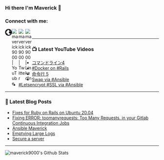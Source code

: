 ### Hi there I'm Maverick 👋

### Connect with me:

[<img align="left" alt="maverick9000 | Website" width="22px" src="https://raw.githubusercontent.com/iconic/open-iconic/master/svg/globe.svg" />][website]
[<img align="left" alt="maverick9000 | YouTube" width="22px" src="https://cdn.jsdelivr.net/npm/simple-icons@v3/icons/youtube.svg" />][youtube]
[<img align="left" alt="maverick9000 | Twitter" width="22px" src="https://cdn.jsdelivr.net/npm/simple-icons@v3/icons/twitter.svg" />][twitter]
[<img align="left" alt="maverick9000 | LinkedIn" width="22px" src="https://cdn.jsdelivr.net/npm/simple-icons@v3/icons/linkedin.svg" />][linkedin]

<br />

---

### 📺 Latest YouTube Videos
<!-- YOUTUBE:START -->
- [コマンドライン4](https://www.youtube.com/watch?v=DSWXhAM1kBU)
- [#Docker on #Rails](https://www.youtube.com/watch?v=-DKs-euP48Q)
- [命令行 5](https://www.youtube.com/watch?v=gHF4tnfx284)
- [Swap via #Ansible](https://www.youtube.com/watch?v=9w_huGFxgEI)
- [#Letsencrypt #SSL via #Ansible](https://www.youtube.com/watch?v=rt564R6Ty-A)
<!-- YOUTUBE:END -->

---

### 📕 Latest Blog Posts
<!-- BLOG-POST-LIST:START -->
- [Fixes for Ruby on Rails on Ubuntu 20.04](https://maverick9000.github.io/fixes-for-rails-on-ubuntu-20/)
- [Fixing ERROR: toomanyrequests: Too Many Requests. in your Gitlab Continuous Integration Jobs](https://maverick9000.github.io/fixing-too-many-requests-gitlab/)
- [Ansible Maverick](https://maverick9000.github.io/ansible-maverick-devops-bible/)
- [Emptying Large Logs](https://maverick9000.github.io/emptying-large-logs/)
- [Secure a server](https://maverick9000.github.io/secure-a-server/)
<!-- BLOG-POST-LIST:END -->

---

<img align="left" alt="maverick9000's Github Stats" src="https://github-readme-stats.vercel.app/api?username=maverick9000&show_icons=true&hide_border=true" />

[website]: https://maverick9000.github.io/
[twitter]: https://twitter.com/maverick5000
[youtube]: https://www.youtube.com/channel/UCD69b3wfgT6-HMrIP4tXv_w
[linkedin]: https://www.linkedin.com/in/maverick-stoklosa

